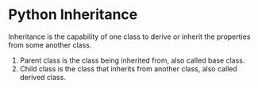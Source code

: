 
# Python Inheritance

Inheritance is the capability of one class to derive or inherit the properties from some another class. 

1. Parent class is the class being inherited from, also called base class.
2. Child class is the class that inherits from another class, also called derived class.



